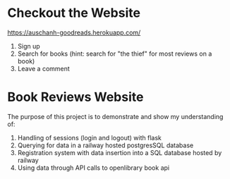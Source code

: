 # Checkout the Website
https://auschanh-goodreads.herokuapp.com/

1) Sign up
2) Search for books (hint: search for "the thief" for most reviews on a book)
3) Leave a comment


# Book Reviews Website

The purpose of this project is to demonstrate and show my understanding of:
1) Handling of sessions (login and logout) with flask
2) Querying for data in a railway hosted postgresSQL database
2) Registration system with data insertion into a SQL database hosted by railway
3) Using data through API calls to openlibrary book api



